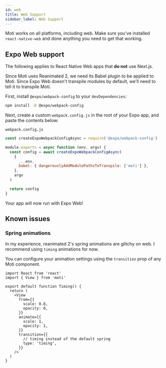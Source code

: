 ```yaml
---
id: web
title: Web Support
sidebar_label: Web Support
---
```


Moti works on all platforms, including web. Make sure you've installed `react-native-web` and done anything you need to get that working.

## Expo Web support

The following applies to React Native Web apps that **do not** use Next.js.

Since Moti uses Reanimated 2, we need its Babel plugin to be applied to Moti. Since Expo Web doesn't transpile modules by default, we'll need to tell it to transpile Moti.

First, install `@expo/webpack-config` to your `devDependencies`:

```bash npm2yarn
npm install -D @expo/webpack-config
```

Next, create a custom `webpack.config.js` in the root of your Expo app, and paste the contents below:

`webpack.config.js`

```js
const createExpoWebpackConfigAsync = require('@expo/webpack-config')

module.exports = async function (env, argv) {
  const config = await createExpoWebpackConfigAsync(
    {
      ...env,
      babel: { dangerouslyAddModulePathsToTranspile: ['moti'] },
    },
    argv
  )

  return config
}
```

Your app will now run with Expo Web!

## Known issues

### Spring animations

In my experience, reanimated 2's spring animations are glitchy on web. I recommend using `timing` animations for now.

You can configure your animation settings using the `transition` prop of any Moti component.

```tsx
import React from 'react'
import { View } from 'moti'

export default function Timing() {
  return (
    <View
      from={{
        scale: 0.8,
        opacity: 0,
      }}
      animate={{
        scale: 1,
        opacity: 1,
      }}
      transition={{
        // timing instead of the default spring
        type: 'timing',
      }}
    />
  )
}
```
